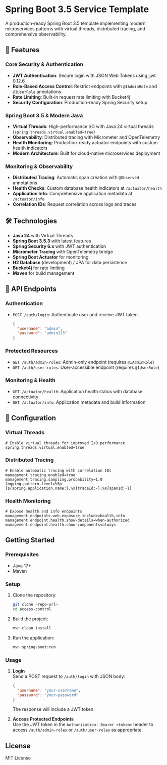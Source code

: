# Spring Boot 3.5 Service Template

A production-ready Spring Boot 3.5 template implementing modern microservices patterns with virtual threads, distributed tracing, and comprehensive observability.

## 🚀 Features

### Core Security & Authentication
- **JWT Authentication**: Secure login with JSON Web Tokens using jjwt 0.12.6
- **Role-Based Access Control**: Restrict endpoints with `@IAdminRole` and `@IUserRole` annotations
- **Rate Limiting**: Built-in request rate limiting with Bucket4j
- **Security Configuration**: Production-ready Spring Security setup

### Spring Boot 3.5 & Modern Java
- **Virtual Threads**: High-performance I/O with Java 24 virtual threads (`spring.threads.virtual.enabled=true`)
- **Observability**: Distributed tracing with Micrometer and OpenTelemetry
- **Health Monitoring**: Production-ready actuator endpoints with custom health indicators
- **Modern Architecture**: Built for cloud-native microservices deployment

### Monitoring & Observability
- **Distributed Tracing**: Automatic span creation with `@Observed` annotations
- **Health Checks**: Custom database health indicators at `/actuator/health`
- **Application Info**: Comprehensive application metadata at `/actuator/info`
- **Correlation IDs**: Request correlation across logs and traces

## 🛠 Technologies

- **Java 24** with Virtual Threads
- **Spring Boot 3.5.3** with latest features
- **Spring Security 6.x** with JWT authentication
- **Micrometer Tracing** with OpenTelemetry bridge
- **Spring Boot Actuator** for monitoring
- **H2 Database** (development) / JPA for data persistence
- **Bucket4j** for rate limiting
- **Maven** for build management

## 📡 API Endpoints

### Authentication
- `POST /auth/login`: Authenticate user and receive JWT token
  ```json
  {
    "username": "admin",
    "password": "admin123"
  }
  ```

### Protected Resources
- `GET /auth/admin-roles`: Admin-only endpoint (requires `@IAdminRole`)
- `GET /auth/user-roles`: User-accessible endpoint (requires `@IUserRole`)

### Monitoring & Health
- `GET /actuator/health`: Application health status with database connectivity
- `GET /actuator/info`: Application metadata and build information

## 🔧 Configuration

### Virtual Threads
```properties
# Enable virtual threads for improved I/O performance
spring.threads.virtual.enabled=true
```

### Distributed Tracing
```properties
# Enable automatic tracing with correlation IDs
management.tracing.enabled=true
management.tracing.sampling.probability=1.0
logging.pattern.level=%5p [${spring.application.name:},%X{traceId:-},%X{spanId:-}]
```

### Health Monitoring
```properties
# Expose health and info endpoints
management.endpoints.web.exposure.include=health,info
management.endpoint.health.show-details=when-authorized
management.endpoint.health.show-components=always
```

## Getting Started

### Prerequisites

- Java 17+
- Maven

### Setup

1. Clone the repository:
   ```sh
   git clone <repo-url>
   cd access-control
   ```

2. Build the project:
   ```sh
   mvn clean install
   ```

3. Run the application:
   ```sh
   mvn spring-boot:run
   ```

### Usage

1. **Login**  
   Send a POST request to `/auth/login` with JSON body:
   ```json
   {
     "username": "your-username",
     "password": "your-password"
   }
   ```
   The response will include a JWT token.

2. **Access Protected Endpoints**  
   Use the JWT token in the `Authorization: Bearer <token>` header to access `/auth/admin-roles` or `/auth/user-roles` as appropriate.

## License

MIT License
